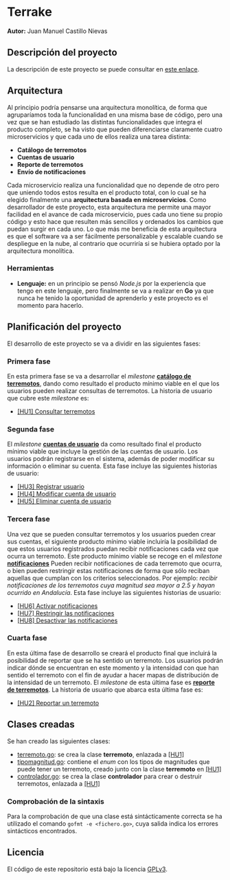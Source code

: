 # Terrake

**Autor:** Juan Manuel Castillo Nievas

## Descripción del proyecto

La descripción de este proyecto se puede consultar en [este enlace](https://github.com/Jumacasni/Terrake/blob/main/docs/descripcion_proyecto.md).

## Arquitectura

Al principio podría pensarse una arquitectura monolítica, de forma que agruparíamos toda la funcionalidad en una misma base de código, pero una vez que se han estudiado las distintas funcionalidades que integra el producto completo, se ha visto que pueden diferenciarse claramente cuatro microservicios y que cada uno de ellos realiza una tarea distinta:
* **Catálogo de terremotos**
* **Cuentas de usuario**
* **Reporte de terremotos**
* **Envío de notificaciones**

Cada microservicio realiza una funcionalidad que no depende de otro pero que uniendo todos estos resulta en el producto total, con lo cual se ha elegido finalmente una **arquitectura basada en microservicios**. Como desarrollador de este proyecto, esta arquitectura me permite una mayor facilidad en el avance de cada microservicio, pues cada uno tiene su propio código y esto hace que resulten más sencillos y ordenados los cambios que puedan surgir en cada uno. Lo que más me beneficia de esta arquitectura es que el software va a ser fácilmente personalizable y escalable cuando se despliegue en la nube, al contrario que ocurriría si se hubiera optado por la arquitectura monolítica.

### Herramientas

* **Lenguaje:** en un principio se pensó *Node.js* por la experiencia que tengo en este lenguaje, pero finalmente se va a realizar en **Go** ya que nunca he tenido la oportunidad de aprenderlo y este proyecto es el momento para hacerlo.

## Planificación del proyecto

El desarrollo de este proyecto se va a dividir en las siguientes fases:

### Primera fase

En esta primera fase se va a desarrollar el *milestone* [**catálogo de terremotos**](https://github.com/Jumacasni/Terrake/milestone/3), dando como resultado el producto mínimo viable en el que los usuarios pueden realizar consultas de terremotos. La historia de usuario que cubre este *milestone* es:

* [[HU1] Consultar terremotos](https://github.com/Jumacasni/Terrake/issues/46)

### Segunda fase

El *milestone* [**cuentas de usuario**](https://github.com/Jumacasni/Terrake/milestone/4) da como resultado final el producto mínimo viable que incluye la gestión de las cuentas de usuario. Los usuarios podrán registrarse en el sistema, además de poder modificar su información o eliminar su cuenta. Esta fase incluye las siguientes historias de usuario: 

* [[HU3] Registrar usuario](https://github.com/Jumacasni/Terrake/issues/48)
* [[HU4] Modificar cuenta de usuario](https://github.com/Jumacasni/Terrake/issues/49)
* [[HU5] Eliminar cuenta de usuario](https://github.com/Jumacasni/Terrake/issues/50)

### Tercera fase

Una vez que se pueden consultar terremotos y los usuarios pueden crear sus cuentas, el siguiente producto mínimo viable incluiría la posibilidad de que estos usuarios registrados puedan recibir notificaciones cada vez que ocurra un terremoto. Este producto mínimo viable se recoge en el *milestone* [**notificaciones**](https://github.com/Jumacasni/Terrake/milestone/6) Pueden recibir notificaciones de cada terremoto que ocurra, o bien pueden restringir estas notificaciones de forma que sólo reciban aquellas que cumplan con los criterios seleccionados. Por ejemplo: *recibir notificaciones de los terremotos cuya magnitud sea mayor a 2.5 y hayan ocurrido en Andalucía*. Esta fase incluye las siguientes historias de usuario:

* [[HU6] Activar notificaciones](https://github.com/Jumacasni/Terrake/issues/51)
* [[HU7] Restringir las notificaciones](https://github.com/Jumacasni/Terrake/issues/52)
* [[HU8] Desactivar las notificaciones](https://github.com/Jumacasni/Terrake/issues/53)

### Cuarta fase

En esta última fase de desarrollo se creará el producto final que incluirá la posibilidad de reportar que se ha sentido un terremoto. Los usuarios podrán indicar dónde se encuentran en este momento y la intensidad con que han sentido el terremoto con el fin de ayudar a hacer mapas de distribución de la intensidad de un terremoto. El *milestone* de esta última fase es [**reporte de terremotos**](https://github.com/Jumacasni/Terrake/milestone/5). La historia de usuario que abarca esta última fase es:

* [[HU2] Reportar un terremoto](https://github.com/Jumacasni/Terrake/issues/47)

## Clases creadas

Se han creado las siguientes clases:
- [terremoto.go](https://github.com/Jumacasni/Terrake/blob/main/src/terremoto/terremoto.go): se crea la clase **terremoto**, enlazada a [[HU1]](https://github.com/Jumacasni/Terrake/issues/29)
- [tipomagnitud.go](https://github.com/Jumacasni/Terrake/blob/main/src/terremoto/tipomagnitud/tipomagnitud.go): contiene el *enum* con los tipos de magnitudes que puede tener un terremoto, creado junto con la clase **terremoto** en [[HU1]](https://github.com/Jumacasni/Terrake/issues/29)
- [controlador.go](https://github.com/Jumacasni/Terrake/blob/main/src/controlador.go): se crea la clase **controlador** para crear o destruir terremotos, enlazada a [[HU1]](https://github.com/Jumacasni/Terrake/issues/29)

### Comprobación de la sintaxis

Para la comprobación de que una clase está sintácticamente correcta se ha utilizado el comando ``gofmt -e <fichero.go>``, cuya salida indica los errores sintácticos encontrados.

## Licencia

El código de este repositorio está bajo la licencia [GPLv3](./LICENSE).
